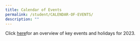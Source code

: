 ```yaml
---
title: Calendar of Events
permalink: /student/CALENDAR-OF-EVENTS/
description: ""
---
```

Click [here](/files/Student/Calendar%20of%20Events/annex%20a(oct).pdf)for an overview of key events and holidays for 2023.